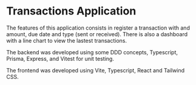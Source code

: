 # Transactions Application

The features of this application consists in register a transaction with and amount, due date and type (sent or received). There is also a dashboard with a line chart to view the lastest transactions.

The backend was developed using some DDD concepts, Typescript, Prisma, Express, and Vitest for unit testing.

The frontend was developed using Vite, Typescript, React and Tailwind CSS.

